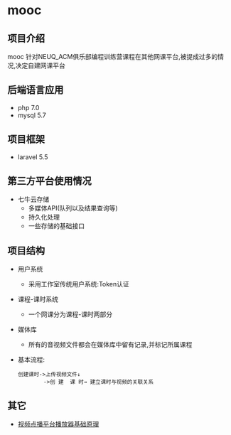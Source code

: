 # mooc
## 项目介绍
mooc 针对NEUQ_ACM俱乐部编程训练营课程在其他网课平台,被提成过多的情况,决定自建网课平台

## 后端语言应用
- php 7.0
- mysql 5.7

## 项目框架
- laravel 5.5

## 第三方平台使用情况

- 七牛云存储
    - 多媒体API(队列以及结果查询等)
    - 持久化处理
    - 一些存储的基础接口

## 项目结构

- 用户系统
    - 采用工作室传统用户系统:Token认证
- 课程-课时系统
    - 一个网课分为课程-课时两部分
- 媒体库
    - 所有的音视频文件都会在媒体库中留有记录,并标记所属课程


- 基本流程:
    ```        
    创建课时->上传视频文件↓
            ->创 建  课 时→ 建立课时与视频的关联关系
    ```
## 其它
- [视频点播平台播放器基础原理](https://sealbaby.cn/article/content/14)

